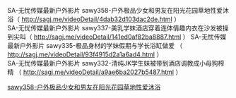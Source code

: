  SA-无忧传媒最新户外影片  sawy358-户外极品少女和男友在阳光花园草地性爱沐浴（ http://sagj.me/videoDetail/4dab32d103dac2de.html ）  
 SA-无忧传媒最新户外影片  sawy337-美乳学妹酒店穿着连体情趣内衣在沙发被操到尖叫（ http://sagj.me/videoDetail/141ed0af82ba8887.html ）
 SA-无忧传媒最新户外影片  sawy335-极品身材的学妹假期与学长浴缸做爱     （ http://sagj.me/videoDetail/93f4915d2a1a6ad4.html ）         
 SA-无忧传媒最新户外影片  sawy332-清纯JK学生妹被带到酒店调教成小母狗榨精 （ http://sagj.me/videoDetail/a9ae6ba2027b5487.html ）  
 
[sawy358-户外极品少女和男友在阳光花园草地性爱沐浴](http://sagj.me/videoDetail/4dab32d103dac2de.html)
